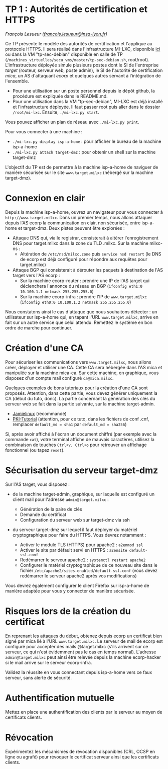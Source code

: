 # TP 1 : Autorités de certification et HTTPS

_François Lesueur ([francois.lesueur@insa-lyon.fr](mailto:francois.lesueur@insa-lyon.fr))_

Ce TP présente le modèle des autorités de certification et l'applique au protocole HTTPS. Il sera réalisé dans l'infrastructure MI-LXC, disponible [ici](https://github.com/flesueur/mi-lxc) ou dans la VM "tp-sec-debian" disponible en salle de TP (`/machines_virtuelles/secu_vms/master/tp-sec-debian.sh`, root/root). L'infrastructure déployée simule plusieurs postes dont le SI de l'entreprise _target_ (routeur, serveur web, poste admin), le SI de l'autorité de certification _mica_, un AS d'attaquant _ecorp_ et quelques autres servant à l'intégration de l'ensemble.

* Pour une utilisation sur un poste personnel depuis le dépôt github, la procédure est expliquée dans le README.md.
* Pour une utilisation dans la VM "tp-sec-debian", MI-LXC est déjà installé et l'infrastructure déployée. Il faut passer root puis aller dans le dossier `/root/mi-lxc`. Ensuite, `./mi-lxc.py start`.

Vous pouvez afficher un plan de réseau avec `./mi-lxc.py print`.

Pour vous connecter à une machine :

* `./mi-lxc.py display isp-a-home` : pour afficher le bureau de la machine isp-a-home
* `./mi-lxc.py attach target-dmz` : pour obtenir un shell sur la machine target-dmz

L'objectif du TP est de permettre à la machine isp-a-home de naviguer de manière sécurisée sur le site `www.target.milxc` (hébergé sur la machine target-dmz).

Connexion en clair
==================

Depuis la machine isp-a-home, ouvrez un navigateur pour vous connecter à `http://www.target.milxc`. Dans un premier temps, nous allons attaquer depuis l'AS ecorp la communication en clair, non sécurisée, entre isp-a-home et target-dmz. Deux pistes peuvent être explorées :

* Attaque DNS qui, via le registrar, consisterait à altérer l'enregistrement DNS pour target.milxc dans la zone du TLD .milxc. Sur la machine milxc-ns :
	* Altération de `/etc/nsd/milxc.zone` puis `service nsd restart` (le DNS de ecorp est déjà configuré pour répondre aux requêtes pour target.milxc)
* Attaque BGP qui consisterait à dérouter les paquets à destination de l'AS target vers l'AS ecorp : 
	* Sur la machine ecorp-router : prendre une IP de l'AS target qui déclenchera l'annonce du réseau en BGP (`ifconfig eth1:0 10.100.1.1 netmask 255.255.255.0`)
	* Sur la machine ecorp-infra : prendre l'IP de `www.target.milxc` (`ifconfig eth0:0 10.100.1.2 netmask 255.255.255.0`)

Nous constatons ainsi le cas d'attaque que nous souhaitons détecter : un utilisateur sur isp-a-home qui, en tapant l'URL `www.target.milxc`, arrive en fait sur un autre service que celui attendu. Remettez le système en bon ordre de marche pour continuer.


Création d'une CA
=================

Pour sécuriser les communications vers `www.target.milxc`, nous allons créer, déployer et utiliser une CA. Cette CA sera hébergée dans l'AS mica et manipulée sur la machine mica-ca. Sur cette machine, en graphique, vous disposez d'un compte mail configuré `ca@mica.milxc`.

Quelques exemples de bons tutoriaux pour la création d'une CA sont proposés. Attention, dans cette partie, vous devez générer uniquement la CA (début du tuto, donc). La partie concernant la génération des clés du serveur web se fait dans la partie suivante, sur la machine target-admin.

* [Jamielinux](https://jamielinux.com/docs/openssl-certificate-authority/) (recommandé)
* [PKI-Tutorial](https://pki-tutorial.readthedocs.io/en/latest/simple/index.html) (attention, pour ce tuto, dans les fichiers de conf .cnf, remplacer `default_md = sha1` par `default_md = sha256`)

Si, après avoir affiché à l'écran un document chiffré (par exemple avec la commande `cat`), votre terminal affiche de mauvais caractères, utilisez la combinaison de touches `Ctrl+v, Ctrl+o` pour retrouver un affichage fonctionnel (ou tapez `reset`).


Sécurisation du serveur target-dmz
==================================

Sur l'AS target, vous disposez :

* de la machine target-admin, graphique, sur laquelle est configuré un client mail pour l'adresse `admin@target.milxc` :
	* Génération de la paire de clés
	* Demande du certificat
	* Configuration du serveur web sur target-dmz via ssh

* du serveur target-dmz sur lequel il faut déployer du matériel cryptographique pour faire du HTTPS. Vous devrez notamment :
	* Activer le module TLS (HTTPS) pour apache2 : `a2enmod ssl`
	* Activer le site par défault servi en HTTPS : `a2ensite default-ssl.conf`
	* Redémarrer le serveur apache2 : `systemctl restart apache2`
	* Configurer le matériel cryptographique de ce nouveau site dans le fichier `/etc/apache2/sites-enabled/default-ssl.conf` (vous devez redémarrer le serveur apache2 après vos modifications)

Vous devrez également configurer le client Firefox sur isp-a-home de manière adaptée pour vous y connecter de manière sécurisée.


Risques lors de la création du certificat
=========================================

En reprenant les attaques du début, obtenez depuis ecorp un certificat bien signé par mica lié à l'URL `www.target.milxc`. Le serveur de mail de ecorp est configuré pour accepter des mails @target.milxc (s'ils arrivent sur ce serveur, ce qui n'est évidemment pas le cas en temps normal). L'adresse `admin@target.milxc` peut ainsi être relevée depuis la machine ecorp-hacker si le mail arrive sur le serveur ecorp-infra.

Validez la réussite en vous connectant depuis isp-a-home vers ce faux serveur, sans alerte de sécurité.

Authentification mutuelle
=========================

Mettez en place une authentification des clients par le serveur au moyen de certificats clients.


Révocation
==========

Expérimentez les mécanismes de révocation disponibles (CRL, OCSP en ligne ou agrafé) pour révoquer le certificat serveur ainsi que les certificats clients.




<!-- pinning, hsts -->

